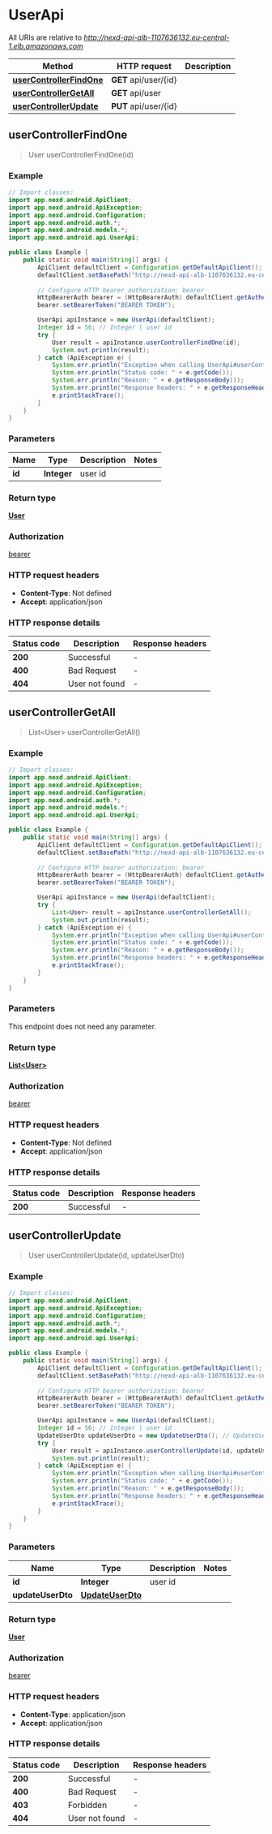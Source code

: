 # UserApi

All URIs are relative to *http://nexd-api-alb-1107636132.eu-central-1.elb.amazonaws.com*

Method | HTTP request | Description
------------- | ------------- | -------------
[**userControllerFindOne**](UserApi.md#userControllerFindOne) | **GET** api/user/{id} | 
[**userControllerGetAll**](UserApi.md#userControllerGetAll) | **GET** api/user | 
[**userControllerUpdate**](UserApi.md#userControllerUpdate) | **PUT** api/user/{id} | 



## userControllerFindOne

> User userControllerFindOne(id)



### Example

```java
// Import classes:
import app.nexd.android.ApiClient;
import app.nexd.android.ApiException;
import app.nexd.android.Configuration;
import app.nexd.android.auth.*;
import app.nexd.android.models.*;
import app.nexd.android.api.UserApi;

public class Example {
    public static void main(String[] args) {
        ApiClient defaultClient = Configuration.getDefaultApiClient();
        defaultClient.setBasePath("http://nexd-api-alb-1107636132.eu-central-1.elb.amazonaws.com");
        
        // Configure HTTP bearer authorization: bearer
        HttpBearerAuth bearer = (HttpBearerAuth) defaultClient.getAuthentication("bearer");
        bearer.setBearerToken("BEARER TOKEN");

        UserApi apiInstance = new UserApi(defaultClient);
        Integer id = 56; // Integer | user id
        try {
            User result = apiInstance.userControllerFindOne(id);
            System.out.println(result);
        } catch (ApiException e) {
            System.err.println("Exception when calling UserApi#userControllerFindOne");
            System.err.println("Status code: " + e.getCode());
            System.err.println("Reason: " + e.getResponseBody());
            System.err.println("Response headers: " + e.getResponseHeaders());
            e.printStackTrace();
        }
    }
}
```

### Parameters


Name | Type | Description  | Notes
------------- | ------------- | ------------- | -------------
 **id** | **Integer**| user id |

### Return type

[**User**](User.md)

### Authorization

[bearer](../README.md#bearer)

### HTTP request headers

- **Content-Type**: Not defined
- **Accept**: application/json

### HTTP response details
| Status code | Description | Response headers |
|-------------|-------------|------------------|
| **200** | Successful |  -  |
| **400** | Bad Request |  -  |
| **404** | User not found |  -  |


## userControllerGetAll

> List&lt;User&gt; userControllerGetAll()



### Example

```java
// Import classes:
import app.nexd.android.ApiClient;
import app.nexd.android.ApiException;
import app.nexd.android.Configuration;
import app.nexd.android.auth.*;
import app.nexd.android.models.*;
import app.nexd.android.api.UserApi;

public class Example {
    public static void main(String[] args) {
        ApiClient defaultClient = Configuration.getDefaultApiClient();
        defaultClient.setBasePath("http://nexd-api-alb-1107636132.eu-central-1.elb.amazonaws.com");
        
        // Configure HTTP bearer authorization: bearer
        HttpBearerAuth bearer = (HttpBearerAuth) defaultClient.getAuthentication("bearer");
        bearer.setBearerToken("BEARER TOKEN");

        UserApi apiInstance = new UserApi(defaultClient);
        try {
            List<User> result = apiInstance.userControllerGetAll();
            System.out.println(result);
        } catch (ApiException e) {
            System.err.println("Exception when calling UserApi#userControllerGetAll");
            System.err.println("Status code: " + e.getCode());
            System.err.println("Reason: " + e.getResponseBody());
            System.err.println("Response headers: " + e.getResponseHeaders());
            e.printStackTrace();
        }
    }
}
```

### Parameters

This endpoint does not need any parameter.

### Return type

[**List&lt;User&gt;**](User.md)

### Authorization

[bearer](../README.md#bearer)

### HTTP request headers

- **Content-Type**: Not defined
- **Accept**: application/json

### HTTP response details
| Status code | Description | Response headers |
|-------------|-------------|------------------|
| **200** | Successful |  -  |


## userControllerUpdate

> User userControllerUpdate(id, updateUserDto)



### Example

```java
// Import classes:
import app.nexd.android.ApiClient;
import app.nexd.android.ApiException;
import app.nexd.android.Configuration;
import app.nexd.android.auth.*;
import app.nexd.android.models.*;
import app.nexd.android.api.UserApi;

public class Example {
    public static void main(String[] args) {
        ApiClient defaultClient = Configuration.getDefaultApiClient();
        defaultClient.setBasePath("http://nexd-api-alb-1107636132.eu-central-1.elb.amazonaws.com");
        
        // Configure HTTP bearer authorization: bearer
        HttpBearerAuth bearer = (HttpBearerAuth) defaultClient.getAuthentication("bearer");
        bearer.setBearerToken("BEARER TOKEN");

        UserApi apiInstance = new UserApi(defaultClient);
        Integer id = 56; // Integer | user id
        UpdateUserDto updateUserDto = new UpdateUserDto(); // UpdateUserDto | 
        try {
            User result = apiInstance.userControllerUpdate(id, updateUserDto);
            System.out.println(result);
        } catch (ApiException e) {
            System.err.println("Exception when calling UserApi#userControllerUpdate");
            System.err.println("Status code: " + e.getCode());
            System.err.println("Reason: " + e.getResponseBody());
            System.err.println("Response headers: " + e.getResponseHeaders());
            e.printStackTrace();
        }
    }
}
```

### Parameters


Name | Type | Description  | Notes
------------- | ------------- | ------------- | -------------
 **id** | **Integer**| user id |
 **updateUserDto** | [**UpdateUserDto**](UpdateUserDto.md)|  |

### Return type

[**User**](User.md)

### Authorization

[bearer](../README.md#bearer)

### HTTP request headers

- **Content-Type**: application/json
- **Accept**: application/json

### HTTP response details
| Status code | Description | Response headers |
|-------------|-------------|------------------|
| **200** | Successful |  -  |
| **400** | Bad Request |  -  |
| **403** | Forbidden |  -  |
| **404** | User not found |  -  |


